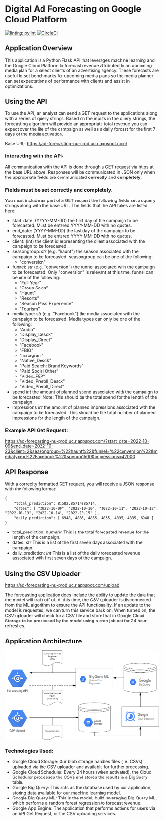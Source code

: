 # Digital Ad Forecasting on Google Cloud Platform
[![linting: pylint](https://img.shields.io/badge/linting-pylint-yellowgreen)](https://github.com/PyCQA/pylint)
[![CircleCI](https://dl.circleci.com/status-badge/img/gh/agentdanger/ad-forecasting-gcp/tree/main.svg?style=svg&circle-token=88a4a43346f2808df6c5f1508b8b07a7174ff7dd)](https://dl.circleci.com/status-badge/redirect/gh/agentdanger/ad-forecasting-gcp/tree/main)

## Application Overview
This application is a Python Flask API that leverages machine learning and the Google Cloud Platform to forecast revenue attributed to an upcoming media plan for a select clients of an advertising agency. These forecasts are useful to set benchmarks for upcoming media plans so the media planner can set expectations of performance with clients and assist in optimizations.

## Using the API
To use the API, an analyst can send a GET request to the applications along with a series of query strings.  Based on the inputs in the query strings, the forecasting algorithm will provide an appropriate total revenue you can expect over the life of the campaign as well as a daily forcast for the first 7 days of the media activation.

Base URL:  https://ad-forecasting-nu-prod.uc.r.appspot.com/

### Interacting with the API:

All communication with the API is done through a GET request via https at the base URL above.  Responses will be communicated in JSON only when the appropriate fields are communicated <b>correctly</b> and <b>completely</b>.  

### Fields must be set correctly and completely.

You must include as part of a GET request the following fields set as query strings along with the base URL. The fields that the API takes are listed here:

- start_date:  (YYYY-MM-DD) the first day of the campaign to be forecasted.  Must be entered YYYY-MM-DD with no quotes.
- end_date: (YYYY-MM-DD) the last day of the campaign to be forecasted.  Must be entered YYYY-MM-DD with no quotes.
- client:  (int) the client id representing the client associated with the campaign to be forecasted.
- seasongroup: <i>str</i> (e.g. "haunt") the season associated with the campaign to be forecasted.
    seasongroup can be one of the following:
    - "conversion"
- funnel:  <i>str</i> (e.g. "conversion") the funnel associated with the campaign to be forecasted.  Only "conversion" is relevant at this time.
    funnel can be one of the following:
    - "Full Year"
    - "Group Sales"
    - "Haunt"
    - "Resorts"
    - "Season Pass Experience"
    - "Tourism"
- mediatype: <i>str</i> (e.g. "Facebook") the media associated with the campaign to be forecasted.
    Media types can only be one of the following:
    - "Audio"
    - "Display_Desck"
    - "Display_Direct"
    - "Facebook"
    - "FBIG"
    - "Instagram"
    - "Native_Desck"
    - "Paid Search: Brand Keywords"
    - "Paid Social Other"
    - "Video_FEP"
    - "Video_Preroll_Desck"
    - "Video_Preroll_Direct"
- spend <i>int</i> the amount of planned spend associated with the campaign to be forecasted.  Note:  This should be the total spend for the length of the campaign.
- impressions <i>int</i> the amount of planned impressions associated with the campaign to be forecasted.  This should be the total number of planned impressions for the length of the campaign.

### Example API Get Request:

https://ad-forecasting-nu-prod.uc.r.appspot.com/?start_date=2022-10-09&end_date=2022-10-23&client=2&seasongroup=%22haunt%22&funnel=%22conversion%22&mediatype=%22Facebook%22&spend=1500&impressions=42000

## API Response

With a correclty formatted GET request, you will receive a JSON response with the following format:

```
{ 
	"total_prediction": 81582.85714285714, 
	"dates": [ "2022-10-09", "2022-10-10", "2022-10-11", "2022-10-12", "2022-10-13", "2022-10-14", "2022-10-15" ], 
	"daily_prediction": [ 6948, 4835, 4835, 4835, 4835, 4835, 6948 ] 
}
```
- total_prediction:  <i>numeric</i> This is the total forecasted revenue for the length of the campaign.
- dates: <i>str</i> This is a list of the first seven days associated with the campaign.
- daily_prediction: <i>int</i> This is a list of the daily forecasted revenue associated with first seven days of the campaign.

## Using the CSV Uploader

https://ad-forecasting-nu-prod.uc.r.appspot.com/upload

The forecasting application does include the ability to update the data that the model will train off of.  At this time, the CSV uploader is disconnected from the ML algorithm to ensure the API functionality.  If an update to the model is requested, we can turn this service back on.  When turned on, the CSV uploader will check for a CSV file and store that in Google Cloud Storage to be processed by the model using a cron job set for 24 hour refreshes.

## Application Architecture

![Application Architecture](https://github.com/agentdanger/ad-forecasting-gcp/blob/4fa5dc15df8e7b26703e2f5fa7d1465ab7a4e914/documentation/Application_diagram.png)

### Technologies Used:

- Google Cloud Storage: Our blob storage handles files (i.e. CSVs) uploaded via the CSV uploader and available for further processing.
- Google Cloud Scheduler: Every 24 hours (when activated), the Cloud Scheduler processes the CSVs and stores the results in a BigQuery table.
- Google Big Query: This acts as the database used by our application, storing data available for our machine learning model.
- Google Big Query ML: This is the model, build leveraging Big Query ML, which performs a random forest regression to forecast revenue.
- Google App Engine: The application that performs actions for users via an API Get Request, or the CSV uploading services.